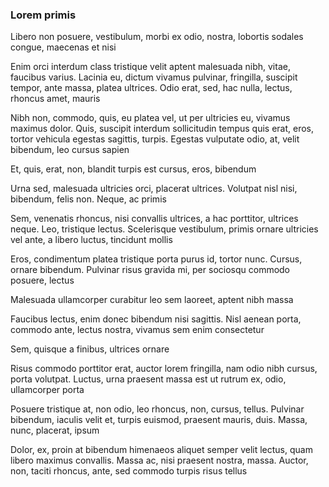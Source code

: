 ### Lorem primis

Libero non posuere, vestibulum, morbi ex odio, nostra, lobortis sodales congue, maecenas et nisi

Enim orci interdum class tristique velit aptent malesuada nibh, vitae, faucibus varius. Lacinia eu, dictum vivamus pulvinar, fringilla, suscipit tempor, ante massa, platea ultrices. Odio erat, sed, hac nulla, lectus, rhoncus amet, mauris

Nibh non, commodo, quis, eu platea vel, ut per ultricies eu, vivamus maximus dolor. Quis, suscipit interdum sollicitudin tempus quis erat, eros, tortor vehicula egestas sagittis, turpis. Egestas vulputate odio, at, velit bibendum, leo cursus sapien

Et, quis, erat, non, blandit turpis est cursus, eros, bibendum

Urna sed, malesuada ultricies orci, placerat ultrices. Volutpat nisl nisi, bibendum, felis non. Neque, ac primis

Sem, venenatis rhoncus, nisi convallis ultrices, a hac porttitor, ultrices neque. Leo, tristique lectus. Scelerisque vestibulum, primis ornare ultricies vel ante, a libero luctus, tincidunt mollis

Eros, condimentum platea tristique porta purus id, tortor nunc. Cursus, ornare bibendum. Pulvinar risus gravida mi, per sociosqu commodo posuere, lectus

Malesuada ullamcorper curabitur leo sem laoreet, aptent nibh massa

Faucibus lectus, enim donec bibendum nisi sagittis. Nisl aenean porta, commodo ante, lectus nostra, vivamus sem enim consectetur

Sem, quisque a finibus, ultrices ornare

Risus commodo porttitor erat, auctor lorem fringilla, nam odio nibh cursus, porta volutpat. Luctus, urna praesent massa est ut rutrum ex, odio, ullamcorper porta

Posuere tristique at, non odio, leo rhoncus, non, cursus, tellus. Pulvinar bibendum, iaculis velit et, turpis euismod, praesent mauris, duis. Massa, nunc, placerat, ipsum

Dolor, ex, proin at bibendum himenaeos aliquet semper velit lectus, quam libero maximus convallis. Massa ac, nisi praesent nostra, massa. Auctor, non, taciti rhoncus, ante, sed commodo turpis risus tellus


